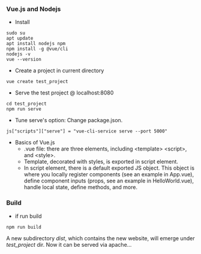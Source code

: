 ### Vue.js and Nodejs

* Install
```
sudo su
apt update
apt install nodejs npm
npm install -g @vue/cli 
nodejs -v   
vue --version
```
* Create a project in current directory
```
vue create test_project
```
* Serve the test project @ localhost:8080
``` 
cd test_project
npm run serve
```
* Tune serve's option: Change package.json.
```
js["scripts"]["serve"] = "vue-cli-service serve --port 5000"
```
* Basics of Vue.js
   * .vue file: there are three elements, including \<template\> \<script\>, and \<style\>.
   * Template, decorated with styles, is exported in script element.
   * In script element, there is a default exported JS object. This object is where you locally register components (see an example in App.vue), define component inputs (props, see an example in HelloWorld.vue), handle local state, define methods, and more.
### Build
* if run build 
```
npm run build
```
A new subdirectory <i>dist</i>, which contains the new website, will emerge under <i>test_project</i> dir. Now it can be served via apache...

